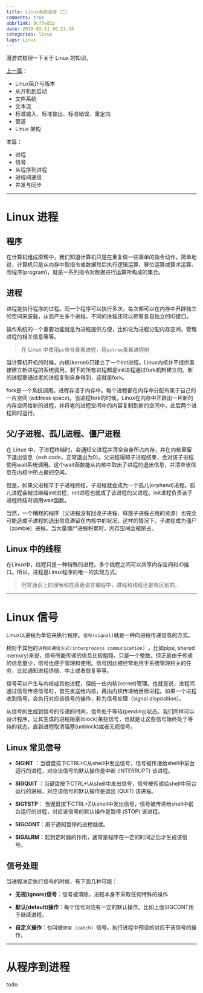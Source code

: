 ```yaml
---
title: Linux系统漫游（二）
comments: true
abbrlink: 9cf7e81b
date: 2018-02-11 00:21:18
categories: linux
tags: Linux
---
```


漫游式梳理一下关于 Linux 的知识。

[上一篇](https://jerrysheh.github.io/post/4f4dc2a9.html)：

* Linux简介与版本
* 从开机到启动
* 文件系统
* 文本流
* 标准输入、标准输出、标准错误、重定向
* 管道
* Linux 架构

本篇：

* 进程
* 信号
* 从程序到进程
* 进程间通信
* 并发与同步

<!-- more -->

---

# Linux 进程

## 程序

在计算机组成原理中，我们知道计算机只是在重复做一些简单的指令动作，简单地说，计算机只是从内存中取指令或数据然后执行逻辑运算、移位运算或算术运算。而程序(program)，就是一系列指令对数据进行运算所构成的集合。

## 进程

进程是执行程序的过程。同一个程序可以执行多次，每次都可以在内存中开辟独立的空间来装载，从而产生多个进程。不同的进程还可以拥有各自独立的IO接口。

操作系统的一个重要功能就是为进程提供方便，比如说为进程分配内存空间，管理进程的相关信息等等。

> 在 Linux 中使用`ps`命令查看进程，用`pstree`查看进程树

当计算机开机的时候，内核(kernel)只建立了一个init进程。Linux内核并不提供直接建立新进程的系统调用。剩下的所有进程都是init进程通过fork机制建立的。新的进程要通过老的进程复制自身得到，这就是fork。

fork是一个系统调用。进程存活于内存中。每个进程都在内存中分配有属于自己的一片空间 (address space)。当进程fork的时候，Linux在内存中开辟出一片新的内存空间给新的进程，并将老的进程空间中的内容复制到新的空间中，此后两个进程同时运行。

## 父/子进程、孤儿进程、僵尸进程

在 Linux 中，子进程终结时，会通知父进程并清空自身所占内存，并在内核里留下退出信息（exit code，正常退出为0）。父进程得知子进程结束，会对该子进程使用wait系统调用。这个wait函数能从内核中取出子进程的退出信息，并清空该信息在内核中所占据的空间。

但是，如果父进程早于子进程终结，子进程就会成为一个孤儿(orphand)进程。孤儿进程会被过继给init进程，init进程也就成了该进程的父进程。init进程负责该子进程终结时调用wait函数。

当然，一个糟糕的程序（父进程没有回收子进程、释放子进程占用的资源）也完全可能造成子进程的退出信息滞留在内核中的状况，这样的情况下，子进程成为僵尸（zombie）进程。当大量僵尸进程积累时，内存空间会被挤占。

## Linux 中的线程

在Linux中，线程只是一种特殊的进程。多个线程之间可以共享内存空间和IO接口。所以，进程是Linux程序的唯一的实现方式。

> 但常通识上的理解和在高级语言编程中，进程和线程还是有区别的。

---

# Linux 信号

Linux以进程为单位来执行程序。`信号(signal)`就是一种向进程传递信息的方式。

相对于其他的`进程间通信方式(interprocess communication) `，比如pipe, shared memory)来说，信号所能传递的信息比较粗糙，只是一个整数。但正是由于传递的信息量少，信号也便于管理和使用。信号因此被经常地用于系统管理相关的任务，比如通知进程终结、中止或者恢复等等。

信号可以产生与内核或其他进程，但统一由内核(kernel)管理。也就是说，进程间通过信号传递信号时，首先发送给内核，再由内核传递给目标进程。如果一个进程收到信号，会执行对应该信号的操作，称为信号处理（signal disposition）。

从信号的生成到信号的传递的时间，信号处于等待(pending)状态。我们同样可以设计程序，让其生成的进程阻塞(block)某些信号，也就是让这些信号始终处于等待的状态，直到进程取消阻塞(unblock)或者无视信号。

## Linux 常见信号

* **SIGINT** ：当键盘按下CTRL+C从shell中发出信号，信号被传递给shell中前台运行的进程，对应该信号的默认操作是中断 (INTERRUPT) 该进程。

* **SIGQUIT** ：当键盘按下CTRL+\从shell中发出信号，信号被传递给shell中前台运行的进程，对应该信号的默认操作是退出 (QUIT) 该进程。

* **SIGTSTP**： 当键盘按下CTRL+Z从shell中发出信号，信号被传递给shell中前台运行的进程，对应该信号的默认操作是暂停 (STOP) 该进程。

* **SIGCONT**：用于通知暂停的进程继续。

* **SIGALRM**：起到定时器的作用，通常是程序在一定的时间之后才生成该信号。

## 信号处理

当进程决定执行信号的时候，有下面几种可能：

* **无视(ignore)信号**：信号被清除，进程本身不采取任何特殊的操作

* **默认(default)操作**：每个信号对应有一定的默认操作。比如上面SIGCONT用于继续进程。

* **自定义操作**：也叫做`获取 (catch) `信号。执行进程中预设的对应于该信号的操作。

---

# 从程序到进程

todo
